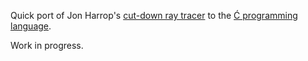 ﻿Quick port of Jon Harrop's [cut-down ray tracer](https://www.ffconsultancy.com/languages/ray_tracer/index.html)
to the [Ć programming language](https://github.com/pfusik/cito).

Work in progress.
